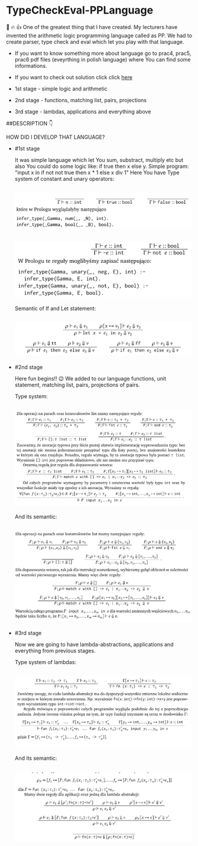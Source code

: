 # TypeCheckEval-PPLanguage
:muscle: :fire: :thumbsup:
One of the greatest thing that I have created.  My lecturers have invented the arithmetic logic programming language called as PP. We had to create parser, type check and eval which let you play with that language.

- If you want to know something more about language go to prac4, prac5, prac6 pdf files (eveyrthing in polish language) where You can find some informations. 
- If you want to check out solution click click [here](SOLUTION.hs)

- 1st stage - simple logic and arithmetic
- 2nd stage - functions, matching list, pairs, projections
- 3rd stage - lambdas, applications and everything above

##DESCRIPTION :point_down: 

HOW DID I DEVELOP THAT LANGUAGE?

 - #1st stage
 
    It was simple language which let You sum, substract, multiply etc but also You could do some logic like: if true then x else y.
  Simple program: 
   "input x in if not not true then x * 1 else x div 1"
   Here You have Type system of constant and unary operators: 
   
   ![alt text](1.png)
   ------------------------------------------------------------------------------------------------------------------------
   
   ![alt text](2.png)
   ------------------------------------------------------------------------------------------------------------------------
   Semantic of If and Let statement: 
   
   ![alt text](3.png)
   ------------------------------------------------------------------------------------------------------------------------
 - #2nd stage
    
    Here fun begins!! :wink: We added to our language functions, unit statement, matching list, pairs, projections of pairs.
    
    Type system: 
    
    ![alt text](4.png)
    ------------------------------------------------------------------------------------------------------------------------
    And its semantic: 
    
    ![alt text](5.png)
    ------------------------------------------------------------------------------------------------------------------------
 - #3rd stage 
 
   Now we are going to have lambda-abstractions, applications and everything from previous stages. 
    
    Type system of lambdas: 
    
    ![alt text](6.png)
    ------------------------------------------------------------------------------------------------------------------------
    And its semantic: 
    
    ![alt text](7.png)
    ------------------------------------------------------------------------------------------------------------------------
   
